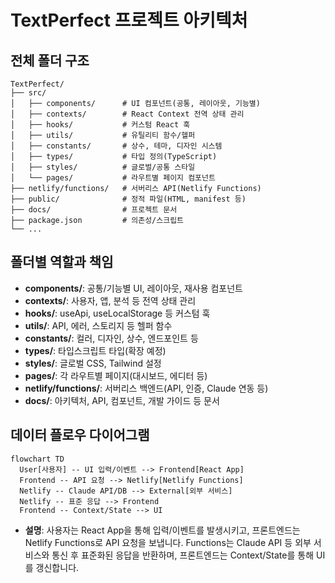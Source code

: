 # TextPerfect 프로젝트 아키텍처

## 전체 폴더 구조

```
TextPerfect/
├── src/
│   ├── components/      # UI 컴포넌트(공통, 레이아웃, 기능별)
│   ├── contexts/        # React Context 전역 상태 관리
│   ├── hooks/           # 커스텀 React 훅
│   ├── utils/           # 유틸리티 함수/헬퍼
│   ├── constants/       # 상수, 테마, 디자인 시스템
│   ├── types/           # 타입 정의(TypeScript)
│   ├── styles/          # 글로벌/공통 스타일
│   └── pages/           # 라우트별 페이지 컴포넌트
├── netlify/functions/   # 서버리스 API(Netlify Functions)
├── public/              # 정적 파일(HTML, manifest 등)
├── docs/                # 프로젝트 문서
├── package.json         # 의존성/스크립트
└── ...
```

## 폴더별 역할과 책임
- **components/**: 공통/기능별 UI, 레이아웃, 재사용 컴포넌트
- **contexts/**: 사용자, 앱, 분석 등 전역 상태 관리
- **hooks/**: useApi, useLocalStorage 등 커스텀 훅
- **utils/**: API, 에러, 스토리지 등 헬퍼 함수
- **constants/**: 컬러, 디자인, 상수, 엔드포인트 등
- **types/**: 타입스크립트 타입(확장 예정)
- **styles/**: 글로벌 CSS, Tailwind 설정
- **pages/**: 각 라우트별 페이지(대시보드, 에디터 등)
- **netlify/functions/**: 서버리스 백엔드(API, 인증, Claude 연동 등)
- **docs/**: 아키텍처, API, 컴포넌트, 개발 가이드 등 문서

## 데이터 플로우 다이어그램

```mermaid
flowchart TD
  User[사용자] -- UI 입력/이벤트 --> Frontend[React App]
  Frontend -- API 요청 --> Netlify[Netlify Functions]
  Netlify -- Claude API/DB --> External[외부 서비스]
  Netlify -- 표준 응답 --> Frontend
  Frontend -- Context/State --> UI
```

- **설명**: 사용자는 React App을 통해 입력/이벤트를 발생시키고, 프론트엔드는 Netlify Functions로 API 요청을 보냅니다. Functions는 Claude API 등 외부 서비스와 통신 후 표준화된 응답을 반환하며, 프론트엔드는 Context/State를 통해 UI를 갱신합니다. 